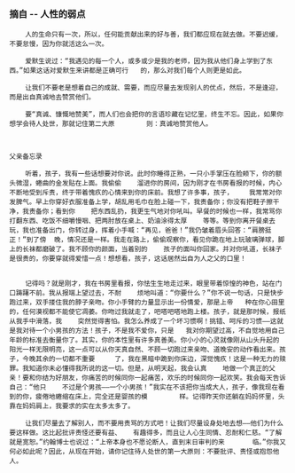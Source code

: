 ### 摘自 -- 人性的弱点

		人的生命只有一次，所以，任何能贡献出来的好与善，我们都应现在就去做。不要迟缓，不要怠慢，因为你就活这么一次。

		爱默生说过：“我遇见的每一个人，或多或少是我的老师，因为我从他们身上学到了东西。”如果这话对爱默生来讲都是正确可行	的，那么对我们每个人则更是如此。

		让我们不要老是想着自己的成就、需要，而应尽量去发现别人的优点，然后，不是逢迎，而是出自真诚地去赞赏他们。

		要“真诚、慷慨地赞美”，而人们也会把你的言语珍藏在记忆里，终生不忘。因此，如果你想学会待人处世，那就记住第二大原		则：真诚地赞赏他人。
	
	
	
	父亲备忘录

		听着，孩子，我有一些话想要对你说。此时你睡得正熟，一只小手掌压在脸颊下，你的额头微湿，蜷曲的金发贴在上面。我偷偷	溜进你的房间，因为刚才在书房看报的时候，内心不断地受到斥责，终于带着愧疚的心情来到你的床前。我想了许多事，孩子，	我常常对你发脾气。早上你穿好衣服准备上学，胡乱用毛巾在脸上碰一下，我责备你；你没有把鞋子擦干净，我责备你；看到你	把东西乱扔，我更生气地对你吼叫。早餐的时候也一样，我常骂你打翻东西、吃饭不细嚼慢咽、把两肘放在桌上、奶油涂得太厚	等等。等到你离开餐桌去玩，我也准备出门，你转过身，挥着小手喊：“再见，爸爸！”我仍皱着眉头回答：“肩膀挺正！”到了傍	晚，情况还是一样。我走在路上，偷偷观察你，看见你跪在地上玩玻璃弹球，脚上的长袜都磨破了。我不顾你的颜面，当着别的	孩子的面叫你回家。并对你吼道，长袜子是很贵的，你要穿就得爱惜一点！想想看，孩子，这话居然出自为人之父的口里！


		记得吗？就是刚才，我在书房里看报，你怯生生地走过来，眼里带着惊惶的神色，站在门口踌躇不前。我从报端上望过去，不耐	烦地叫道：“你要什么？”你不说一句话，只是快步跑过来，双手搂住我的脖子亲吻。你小手臂的力量显示出一份情爱，那是上帝	种在你心田里的，任何漠视都不能使它凋萎。你吻过我就走了，吧嗒吧嗒地跑上楼。孩子，就是那时候，报纸从我手中滑落，我	突然觉得害怕。我怎么养成了一个坏习惯啊！挑错、呵斥的习惯——这就是我对待一个小男孩的方法！孩子，不是我不爱你，只是	我对你期望过高，不自觉地用自己年龄的标准去衡量你了。其实，你的本性里有许多真善美。你小小的心灵就像刚从山头升起的	阳光一样无限明亮，这一点可以从你天真自然、不顾一切跑过来亲吻、道晚安的动作看出来。孩子，今晚其余的一切都不重要		了，我在黑暗中跪到你床边，深觉愧疚！这是一种无力的赎罪。我知道你未必懂得我所说的这一切。但是，从明天起，我会认真	地做一个真正的父亲！要和你结为好朋友，你痛苦的时候同你一起痛苦，欢乐的时候同你一起欢笑。我会每天告诉自己：“他只	不过是个男孩——一个小男孩！”我实在不该把你当成大人，孩子，像我现在看到的你，疲倦地蜷缩在床上，完全还是婴孩的模		样。记得昨天你还躺在妈妈怀里，头靠在妈妈肩上，我要求的实在太多太多了。

		让我们尽量去了解别人，而不要用责骂的方式吧！让我们尽量设身处地去想——他们为什么要这样做。这比起批评责怪还要有益、	有趣得多，而且让人心生同情、忍耐和仁慈。“了解就是宽恕。”约翰博士也说过：“上帝本身也不愿论断人，直到末日审判的来		临。”你我又何必如此呢？因此，从现在开始，请你记住待人处世的第一大原则：不要批评、责怪或抱怨他人。
